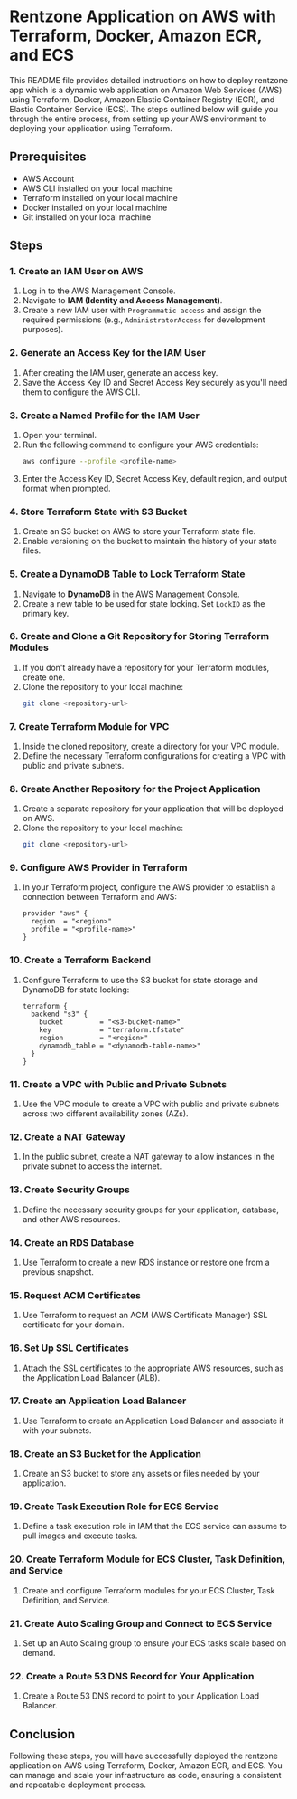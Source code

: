 # Rentzone Application on AWS with Terraform, Docker, Amazon ECR, and ECS

This README file provides detailed instructions on how to deploy rentzone app which is a dynamic web application on Amazon Web Services (AWS) using Terraform, Docker, Amazon Elastic Container Registry (ECR), and Elastic Container Service (ECS). The steps outlined below will guide you through the entire process, from setting up your AWS environment to deploying your application using Terraform.

## Prerequisites

- AWS Account
- AWS CLI installed on your local machine
- Terraform installed on your local machine
- Docker installed on your local machine
- Git installed on your local machine

## Steps

### 1. Create an IAM User on AWS

1. Log in to the AWS Management Console.
2. Navigate to **IAM (Identity and Access Management)**.
3. Create a new IAM user with `Programmatic access` and assign the required permissions (e.g., `AdministratorAccess` for development purposes).

### 2. Generate an Access Key for the IAM User

1. After creating the IAM user, generate an access key.
2. Save the Access Key ID and Secret Access Key securely as you'll need them to configure the AWS CLI.

### 3. Create a Named Profile for the IAM User

1. Open your terminal.
2. Run the following command to configure your AWS credentials:
   ```bash
   aws configure --profile <profile-name>
   ```
3. Enter the Access Key ID, Secret Access Key, default region, and output format when prompted.

### 4. Store Terraform State with S3 Bucket

1. Create an S3 bucket on AWS to store your Terraform state file.
2. Enable versioning on the bucket to maintain the history of your state files.

### 5. Create a DynamoDB Table to Lock Terraform State

1. Navigate to **DynamoDB** in the AWS Management Console.
2. Create a new table to be used for state locking. Set `LockID` as the primary key.

### 6. Create and Clone a Git Repository for Storing Terraform Modules

1. If you don't already have a repository for your Terraform modules, create one.
2. Clone the repository to your local machine:
   ```bash
   git clone <repository-url>
   ```

### 7. Create Terraform Module for VPC

1. Inside the cloned repository, create a directory for your VPC module.
2. Define the necessary Terraform configurations for creating a VPC with public and private subnets.

### 8. Create Another Repository for the Project Application

1. Create a separate repository for your application that will be deployed on AWS.
2. Clone the repository to your local machine:
   ```bash
   git clone <repository-url>
   ```

### 9. Configure AWS Provider in Terraform

1. In your Terraform project, configure the AWS provider to establish a connection between Terraform and AWS:
   ```hcl
   provider "aws" {
     region  = "<region>"
     profile = "<profile-name>"
   }
   ```

### 10. Create a Terraform Backend

1. Configure Terraform to use the S3 bucket for state storage and DynamoDB for state locking:
   ```hcl
   terraform {
     backend "s3" {
       bucket         = "<s3-bucket-name>"
       key            = "terraform.tfstate"
       region         = "<region>"
       dynamodb_table = "<dynamodb-table-name>"
     }
   }
   ```

### 11. Create a VPC with Public and Private Subnets

1. Use the VPC module to create a VPC with public and private subnets across two different availability zones (AZs).

### 12. Create a NAT Gateway

1. In the public subnet, create a NAT gateway to allow instances in the private subnet to access the internet.

### 13. Create Security Groups

1. Define the necessary security groups for your application, database, and other AWS resources.

### 14. Create an RDS Database

1. Use Terraform to create a new RDS instance or restore one from a previous snapshot.

### 15. Request ACM Certificates

1. Use Terraform to request an ACM (AWS Certificate Manager) SSL certificate for your domain.

### 16. Set Up SSL Certificates

1. Attach the SSL certificates to the appropriate AWS resources, such as the Application Load Balancer (ALB).

### 17. Create an Application Load Balancer

1. Use Terraform to create an Application Load Balancer and associate it with your subnets.

### 18. Create an S3 Bucket for the Application

1. Create an S3 bucket to store any assets or files needed by your application.

### 19. Create Task Execution Role for ECS Service

1. Define a task execution role in IAM that the ECS service can assume to pull images and execute tasks.

### 20. Create Terraform Module for ECS Cluster, Task Definition, and Service

1. Create and configure Terraform modules for your ECS Cluster, Task Definition, and Service.

### 21. Create Auto Scaling Group and Connect to ECS Service

1. Set up an Auto Scaling group to ensure your ECS tasks scale based on demand.

### 22. Create a Route 53 DNS Record for Your Application

1. Create a Route 53 DNS record to point to your Application Load Balancer.

## Conclusion

Following these steps, you will have successfully deployed the rentzone application on AWS using Terraform, Docker, Amazon ECR, and ECS. You can manage and scale your infrastructure as code, ensuring a consistent and repeatable deployment process.
